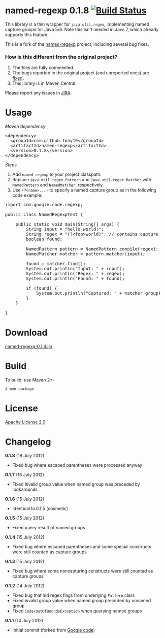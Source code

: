 named-regexp 0.1.8 [![Build Status](https://tony19.ci.cloudbees.com/job/named-regexp-SNAPSHOT/badge/icon)](https://tony19.ci.cloudbees.com/job/named-regexp-SNAPSHOT/)
==================
This library is a thin wrapper for `java.util.regex`, implementing named capture groups for Java 5/6. Note this isn't needed in Java 7, which already supports this feature.

This is a fork of the [named-regexp][1] project, including several bug fixes.

### How is this different from the original project?
 1. The files are fully commented.
 2. The bugs reported in the original project (and unreported ones) are [fixed][2].
 3. This library is in Maven Central.

Please report any issues in [JIRA][2].

Usage
=====

_Maven dependency_

<pre>
&lt;dependency>
  &lt;groupId>com.github.tony19&lt;/groupId>
  &lt;artifactId>named-regexp&lt;/artifactId>
  &lt;version>0.1.8&lt;/version>
&lt;/dependency>
</pre>

_Steps_

 1. Add `named-regexp` to your project classpath.
 2. Replace `java.util.regex.Pattern` and `java.util.regex.Matcher` with `NamedPattern` and `NamedMatcher`, respectively.
 3. Use `(?<name>...)` to specify a named capture group as in the following code example:

<pre>
import com.google.code.regexp;

public class NamedRegexpTest {

	public static void main(String[] args) {
		String input = "hello world!";
		String regex = "(?&lt;foo>world)"; // contains capture group named "foo"
		boolean found;

		NamedPattern pattern = NamedPattern.compile(regex);
		NamedMatcher matcher = pattern.matcher(input);

		found = matcher.find();
		System.out.println("Input: " + input);
		System.out.println("Regex: " + regex);
		System.out.println("Found: " + found);

		if (found) {
			System.out.println("Captured: " + matcher.group("foo"));
		}
	}

}
</pre>


Download
========
[named-regexp-0.1.8.jar](https://oss.sonatype.org/content/repositories/releases/com/github/tony19/named-regexp/0.1.8/named-regexp-0.1.8.jar)


Build
=====

To build, use Maven 2+:

    $ mvn package


License
=======
[Apache License 2.0](http://www.apache.org/licenses/LICENSE-2.0)


Changelog
=========

__0.1.8__ (18 July 2012)
 * Fixed bug where escaped parentheses were processed anyway

__0.1.7__ (16 July 2012)
 * Fixed invalid group value when named group was preceded by lookarounds

__0.1.6__ (15 July 2012)
 * Identical to 0.1.5 (cosmetic)

__0.1.5__ (15 July 2012)
 * Fixed query result of named groups

__0.1.4__ (15 July 2012)
 * Fixed bug where escaped parentheses and some special constructs were still counted as capture groups

__0.1.3__ (15 July 2012)
 * Fixed bug where some noncapturing constructs were still counted as capture groups

__0.1.2__ (14 July 2012)
 * Fixed bug that hid regex flags from underlying `Pattern` class
 * Fixed invalid group value when named group preceded by unnamed group
 * Fixed `IndexOutOfBoundsException` when querying named groups

__0.1.1__ (14 July 2012)
 * Initial commit (forked from [Google code][1])

[1]: http://code.google.com/p/named-regexp
[2]: https://tony19.atlassian.net/issues/?jql=project%20%3D%20REGEX
